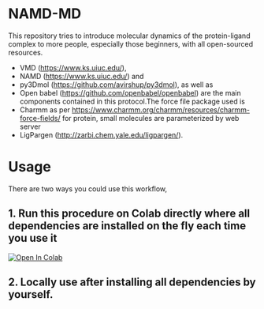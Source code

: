 # NAMD-MD

 This repository tries to introduce molecular dynamics of the protein-ligand complex to more people, especially those beginners, with all open-sourced resources. 
 
 - VMD (https://www.ks.uiuc.edu/), 
 - NAMD (https://www.ks.uiuc.edu/) and
 - py3Dmol (https://github.com/avirshup/py3dmol), as well as
 - Open babel (https://github.com/openbabel/openbabel) are the main components contained in this protocol.The force file package used is
 - Charmm as per https://www.charmm.org/charmm/resources/charmm-force-fields/ for protein, small molecules are parameterized by web server 
 - LigPargen (http://zarbi.chem.yale.edu/ligpargen/).


# Usage
There are two ways you could use this workflow,

## 1. Run this procedure on Colab directly where all dependencies are installed on the fly each time you use it
[![Open In Colab](https://colab.research.google.com/assets/colab-badge.svg)](https://github.com/quantaosun/NAMD-MD/blob/main/NAMD-MD.ipynb)


## 2. Locally use after installing all dependencies by yourself. 




